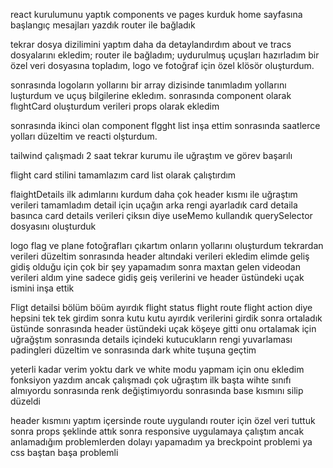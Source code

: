 <!-- 22 haziran -->

react kurulumunu yaptık
components ve pages kurduk
home sayfasına başlangıç mesajları yazdık
router ile bağladık

<!-- 23 haziran -->

tekrar dosya dizilimini yaptım daha da detaylandırdım about ve tracs
dosyalarını ekledim;
router ile bağladım;
uydurulmuş uçuşları hazırladım bir özel veri dosyasına topladım,
logo ve fotoğraf için özel klösör oluşturdum.

sonrasında logoların yollarını bir array dizisinde tanımladım yollarını luşturdum ve uçuş bilgilerine ekledım.
sonrasında component olarak flıghtCard oluşturdum verileri props olarak ekledim

sonrasında ikinci olan component flgght list inşa ettim
sonrasında saatlerce yolları düzeltim ve reacti olşturdum.

tailwind çalışmadı 2 saat tekrar kurumu ile uğraştım ve görev başarılı

<!-- 24 haziran -->

flight card stilini tamamlazım card list olarak çalıştırdım

<!-- 25 haziran -->

flaightDetails ilk adımlarını kurdum daha çok header kısmı ile uğraştım
verileri tamamladım detail için uçağın arka rengi ayarladık
card detaila basınca card details verileri çiksın diye useMemo kullandık
querySelector dosyasını oluşturduk

<!-- 26 haziran -->

logo flag ve plane fotoğrafları çıkartım onların yollarını oluşturdum tekrardan verileri düzeltim sonrasında header altındaki verileri ekledim elimde geliş gidiş olduğu için çok bir şey yapamadım sonra maxtan gelen videodan verileri aldım yine sadece gidiş geiş verilerini ve header üstündeki uçak ismini inşa ettik

 <!-- 27 haziran -->

Fligt detailsi bölüm böüm ayırdık flight status flight route flight action diye
hepsini tek tek girdim sonra kutu kutu ayırdık verilerini girdik sonra ortaladık üstünde sonrasında header üstündeki uçak köşeye gitti onu ortalamak için uğrağştım sonrasında details içindeki kutucukların rengi yuvarlaması padingleri düzeltim ve sonrasında dark white tuşuna geçtim

 <!-- 28 haziran -->

yeterli kadar verim yoktu dark ve white modu yapmam için onu ekledim fonksiyon yazdım ancak çalışmadı çok uğraştım ilk başta wihte sınıfı almıyordu sonrasında renk değiştimıyordu sonrasında base kısmını silip düzeldi

<!-- 30 haziran -->

header kısmını yaptım içersinde route uygulandı router için özel veri tuttuk sonra props şeklinde attık sonra responsive uygulamaya çalıştım ancak anlamadığım problemlerden dolayı yapamadım ya breckpoint problemi ya css baştan başa problemli
